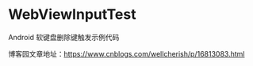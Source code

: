 # WebViewInputTest
Android 软键盘删除键触发示例代码

博客园文章地址：https://www.cnblogs.com/wellcherish/p/16813083.html
